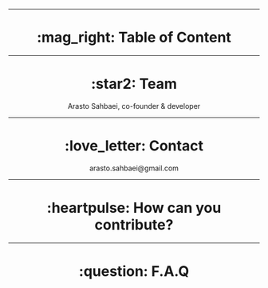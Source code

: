  <hr>

 <h1 align="center"> :mag_right: Table of Content </h1>



<hr>

 <h1 align="center"> :star2: Team </h1>

 <p align="center"> 
 Arasto Sahbaei, co-founder & developer <br />
 </p>

<hr>

 <h1 align="center"> :love_letter: Contact </h1>
 <p align="center"> 
 arasto.sahbaei@gmail.com <br />
 </p>

 <hr>

 <h1 align="center"> :heartpulse: How can you contribute? </h1>


 <hr>

 <h1 align="center"> :question: F.A.Q </h1>